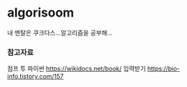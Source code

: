 # algorisoom

내 멘탈은 쿠크다스...알고리즘을 공부해...

### 참고자료

점프 투 파이썬 https://wikidocs.net/book/
입력받기 https://bio-info.tistory.com/157

